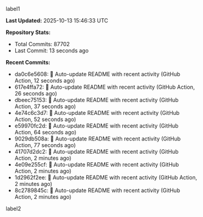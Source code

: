 
label1 
<!-- ACTIVITY_START -->
**Last Updated:** 2025-10-13 15:46:33 UTC

**Repository Stats:**
- Total Commits: 87702
- Last Commit: 13 seconds ago

**Recent Commits:**
- da0c6e5608: 🤖 Auto-update README with recent activity (GitHub Action, 12 seconds ago)
- 617e4ffa72: 🤖 Auto-update README with recent activity (GitHub Action, 26 seconds ago)
- dbeec75153: 🤖 Auto-update README with recent activity (GitHub Action, 37 seconds ago)
- 4e74c6c3d7: 🤖 Auto-update README with recent activity (GitHub Action, 52 seconds ago)
- e59970fc2d: 🤖 Auto-update README with recent activity (GitHub Action, 64 seconds ago)
- 9029db508a: 🤖 Auto-update README with recent activity (GitHub Action, 77 seconds ago)
- 41707d2dc2: 🤖 Auto-update README with recent activity (GitHub Action, 2 minutes ago)
- 4e09e255cf: 🤖 Auto-update README with recent activity (GitHub Action, 2 minutes ago)
- 1d2962f2ee: 🤖 Auto-update README with recent activity (GitHub Action, 2 minutes ago)
- 8c2789845c: 🤖 Auto-update README with recent activity (GitHub Action, 2 minutes ago)
<!-- ACTIVITY_END -->

label2
